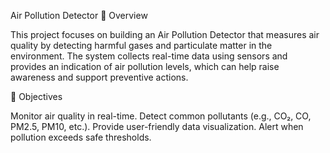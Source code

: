 Air Pollution Detector
📌 Overview

This project focuses on building an Air Pollution Detector that measures air quality by detecting harmful gases and particulate matter in the environment. The system collects real-time data using sensors and provides an indication of air pollution levels, which can help raise awareness and support preventive actions.


🎯 Objectives

Monitor air quality in real-time.
Detect common pollutants (e.g., CO₂, CO, PM2.5, PM10, etc.).
Provide user-friendly data visualization.
Alert when pollution exceeds safe thresholds.
